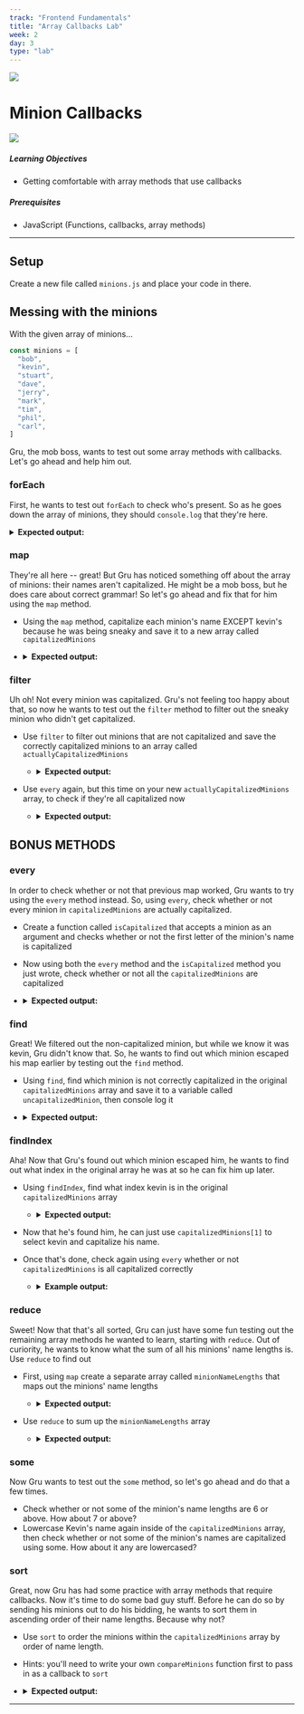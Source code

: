 ```yaml
---
track: "Frontend Fundamentals"
title: "Array Callbacks Lab"
week: 2
day: 3
type: "lab"
---
```


![](/ga_cog.png)

# Minion Callbacks

![](https://ga-shop-production-herokuapp-com.global.ssl.fastly.net/assets/images/logo_1200_by_627_1QIVL.jpg)

##### Learning Objectives

- Getting comfortable with array methods that use callbacks

##### Prerequisites

- JavaScript (Functions, callbacks, array methods)

---

## Setup

Create a new file called `minions.js` and place your code in there.

## Messing with the minions

With the given array of minions...

```js
const minions = [
  "bob",
  "kevin",
  "stuart",
  "dave",
  "jerry",
  "mark",
  "tim",
  "phil",
  "carl",
]
```

Gru, the mob boss, wants to test out some array methods with callbacks. Let's go ahead and help him out.

### forEach

First, he wants to test out `forEach` to check who's present. So as he goes down the array of minions, they should `console.log` that they're here.

<details><summary><strong>Expected output:</strong></summary><p>
  
   ```js
   bob - here
   kevin - here 
   stuart - here
   // and so on and so forth all the way down to carl
   ```
  
 </p></details>
 
### map

They're all here -- great! But Gru has noticed something off about the array of minions: their names aren't capitalized. He might be a mob boss, but he does care about correct grammar! So let's go ahead and fix that for him using the `map` method.

- Using the `map` method, capitalize each minion's name EXCEPT kevin's because he was being sneaky and save it to a new array called `capitalizedMinions`
- <details><summary><strong>Expected output:</strong></summary><p>

  ```js
  Bob
  kevin
  Stuart
  // and so on and so forth all the way down to Carl
  ```

   </p></details>


### filter

Uh oh! Not every minion was capitalized. Gru's not feeling too happy about that, so now he wants to test out the `filter` method to filter out the sneaky minion who didn't get capitalized.

- Use `filter` to filter out minions that are not capitalized and save the correctly capitalized minions to an array called `actuallyCapitalizedMinions`

  - <details><summary><strong>Expected output:</strong></summary><p>

    ```js
    // if you console.log actuallyCapitalizedMinions, kevin should be gone and you should see..
    Bob
    Stuart
    Dave
    // and so on and so forth all the way down to Carl
    ```

   </p></details>

- Use `every` again, but this time on your new `actuallyCapitalizedMinions` array, to check if they're all capitalized now

  - <details><summary><strong>Expected output:</strong></summary><p>

    ```js
    true
    ```

    </p></details>

## BONUS METHODS

### every

In order to check whether or not that previous map worked, Gru wants to try using the `every` method instead. So, using `every`, check whether or not every minion in `capitalizedMinions` are actually capitalized.

- Create a function called `isCapitalized` that accepts a minion as an argument and checks whether or not the first letter of the minion's name is capitalized
- Now using both the `every` method and the `isCapitalized` method you just wrote, check whether or not all the `capitalizedMinions` are capitalized
- <details><summary><strong>Expected output:</strong></summary><p>

  ```js
  false
  ```

   </p></details>

### find

Great! We filtered out the non-capitalized minion, but while we know it was kevin, Gru didn't know that. So, he wants to find out which minion escaped his map earlier by testing out the `find` method.

- Using `find`, find which minion is not correctly capitalized in the original `capitalizedMinions` array and save it to a variable called `uncapitalizedMinion`, then console log it
- <details><summary><strong>Expected output:</strong></summary><p>

  ```js
  kevin
  ```

   </p></details>

### findIndex

Aha! Now that Gru's found out which minion escaped him, he wants to find out what index in the original array he was at so he can fix him up later.

- Using `findIndex`, find what index kevin is in the original `capitalizedMinions` array

  - <details><summary><strong>Expected output:</strong></summary><p>

    ```js
    1
    ```

     </p></details>

- Now that he's found him, he can just use `capitalizedMinions[1]` to select kevin and capitalize his name.
- Once that's done, check again using `every` whether or not `capitalizedMinions` is all capitalized correctly

  - <details><summary><strong>Example output:</strong></summary><p>

    ```js
    true
    ```

     </p></details> 


### reduce

Sweet! Now that that's all sorted, Gru can just have some fun testing out the remaining array methods he wanted to learn, starting with `reduce`. Out of curiority, he wants to know what the sum of all his minions' name lengths is. Use `reduce` to find out

- First, using `map` create a separate array called `minionNameLengths` that maps out the minions' name lengths

  - <details><summary><strong>Expected output:</strong></summary><p>

         ```js
         // if you console logged minionNameLengths, you should get
        [ 3, 5, 6, 4, 5, 5, 4, 3, 4, 4 ]
         ```

       </p></details>

- Use `reduce` to sum up the `minionNameLengths` array

  - <details><summary><strong>Expected output:</strong></summary><p>

    ```js
    // the sum should be 38
    ```

    </p></details>

### some

Now Gru wants to test out the `some` method, so let's go ahead and do that a few times.

- Check whether or not some of the minion's name lengths are 6 or above. How about 7 or above?
- Lowercase Kevin's name again inside of the `capitalizedMinions` array, then check whether or not some of the minion's names are capitalized using some. How about it any are lowercased?

### sort

Great, now Gru has had some practice with array methods that require callbacks. Now it's time to do some bad guy stuff. Before he can do so by sending his minions out to do his bidding, he wants to sort them in ascending order of their name lengths. Because why not?

- Use `sort` to order the minions within the `capitalizedMinions` array by order of name length.
- Hints: you'll need to write your own `compareMinions` function first to pass in as a callback to `sort`
- <details><summary><strong>Expected output:</strong></summary><p>

  ```js
  // if you console log capitalizedMinions after sorting, you should get
  ;["Bob", "Tim", "Dave", "Mark", "Phil", "Carl", "kevin", "Jerry", "Stuart"]
  ```

 </p></details>

---
